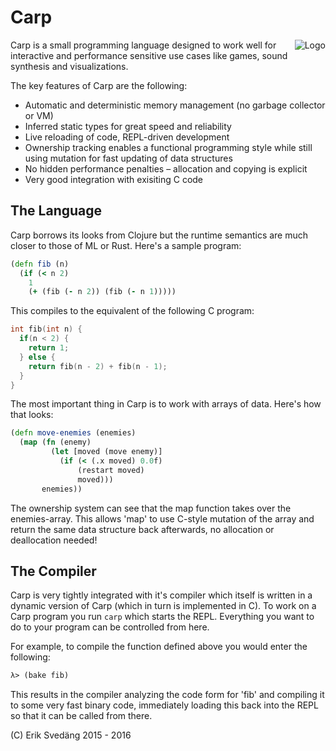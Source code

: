# Carp

<img src="https://github.com/eriksvedang/Carp/blob/master/img/temp_logo2.jpg" alt="Logo" align="right" />

Carp is a small programming language designed to work well for interactive and performance sensitive use cases like games, sound synthesis and visualizations.

The key features of Carp are the following:
* Automatic and deterministic memory management (no garbage collector or VM)
* Inferred static types for great speed and reliability
* Live reloading of code, REPL-driven development
* Ownership tracking enables a functional programming style while still using mutation for fast updating of data structures
* No hidden performance penalties – allocation and copying is explicit
* Very good integration with exisiting C code

## The Language
Carp borrows its looks from Clojure but the runtime semantics are much closer to those of ML or Rust. Here's a sample program:

```clojure
(defn fib (n)
  (if (< n 2)
    1
    (+ (fib (- n 2)) (fib (- n 1)))))
```

This compiles to the equivalent of the following C program:
```C
int fib(int n) {
  if(n < 2) {
    return 1;
  } else {
    return fib(n - 2) + fib(n - 1);
  }
}
```

The most important thing in Carp is to work with arrays of data. Here's how that looks:

```clojure
(defn move-enemies (enemies)
  (map (fn (enemy) 
         (let [moved (move enemy)]
           (if (< (.x moved) 0.0f) 
               (restart moved) 
               moved)))
       enemies))
```

The ownership system can see that the map function takes over the enemies-array. This allows 'map' to use C-style mutation of the array and return the same data structure back afterwards, no allocation or deallocation needed!


## The Compiler
Carp is very tightly integrated with it's compiler which itself is written in a dynamic version of Carp (which in turn is implemented in C). To work on a Carp program you run ```carp``` which starts the REPL. Everything you want to do to your program can be controlled from here.

For example, to compile the function defined above you would enter the following:
```clojure
λ> (bake fib)
```

This results in the compiler analyzing the code form for 'fib' and compiling it to some very fast binary code, immediately loading this back into the REPL so that it can be called from there.

(C) Erik Svedäng 2015 - 2016
